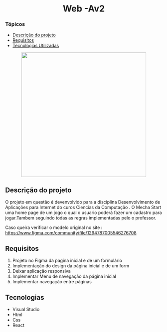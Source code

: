 <h1 align="center"> Web -Av2 </h1>

### Tópicos 

- [Descrição do projeto](#descrição-do-projeto)
- [Requisitos](#requisitos)
- [Tecnologias Utilizadas](#Tecnologias)


<div align="center"> 
<img src="https://github.com/FabioJro/web-av1/assets/114963708/0175cdd1-5b24-424d-9272-27435df67a63" width="400px" />
</div>


## Descrição do projeto 
<p aling= "justify"> 
O projeto em questão é devenvolvido para a disciplina Desenvolvimento de Aplicações para Internet do curos Ciencias da Computação . O Mecha Start uma home page de um jogo o qual o usuario poderá fazer um cadastro para jogar.Tambem seguindo todas as regras implementadas pelo o professor.

Caso queira verificar o modelo original no site : https://www.figma.com/community/file/1294787005546276708
</p>

## Requisitos

1. Projeto no Figma da pagina inicial e de um formulário
2. Implementação do design da página inicial e de um form
3. Deixar aplicação responsiva
4. Implementar Menu de navegação da página inicial
5. Implementar navegação entre páginas


## Tecnologias

- Visual Studio
- Html
- Css
- React

